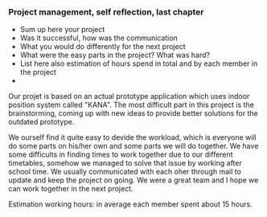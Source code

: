 ### Project management, self reflection, last chapter

* Sum up here your project
* Was it successful, how was the communication
* What you would do differently for the next project
* What were the easy parts in the project? What was hard?
* List here also estimation of hours spend in total and by each member in the project
* 

Our projet is based on an actual prototype application which uses indoor position system  called "KANA". The most difficult part in this project is the brainstorming, coming up with new ideas to provide better solutions for the outdated prototype.





We ourself find it quite easy to devide the workload, which is everyone will do some parts on his/her own and some parts we will do together. We have some difficults in finding times to work together due to our different timetables, somehow we managed to solve that issue by working after school time. We usually communicated with each oher through mail to update and keep the project on going. We were a great team and I hope we can work together in the next project.





Estimation working hours: in average each member spent about 15 hours.

